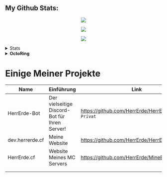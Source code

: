 ## My Github Stats:

<p align="center"><img align="center" src="https://metrics.lecoq.io/HerrErde?template=classic&config.timezone=Europe%2FBerlin">

                       
<p align="center">
  <a <a href="https://discord.com/invite/YxxMy7H"><img src="https://discordapp.com/api/guilds/558018484995489822/embed.png?style=banner4"/></a>
  </p>


<p align="center"><img align="center" src="https://streak-stats.demolab.com?user=HerrErde&theme=dark&hide_border=true&background=000000">
 




<details>
    <summary>Stats</summary>
  <b>
<div>
<p align="center"><img align="center" src="https://github-readme-stats.vercel.app/api/top-langs/?username=herrerde&layout=compact&theme=dark"></p>
                         
<p align="center"><img align="center" src="https://github-readme-stats.vercel.app/api?username=herrerde&show_icons=true&theme=dark"></p>

<div>
  </details>

<details>
  <summary>OctoRing</summary>
<table><tbody><tr><td><a href="https://octo-ring.com/"><img src="https://octo-ring.com/static/img/widget/top.png" width="99%" alt="Octo Ring logo" align="top"></a><br><a href="https://octo-ring.com/p/HerrErde/prev"><img src="https://octo-ring.com/static/img/widget/prev.png" width="33%" alt="previous" align="top" title="previous profile"></a><a href="https://octo-ring.com/p/HerrErde/random"><img src="https://octo-ring.com/static/img/widget/random.png" width="33%" alt="random" align="top" title="random profile"></a><a href="https://octo-ring.com/p/HerrErde/next"><img src="https://octo-ring.com/static/img/widget/next.png" width="33%" alt="next" align="top" title="next profile"></a><br><a href="https://octo-ring.com/"><img src="https://octo-ring.com/static/img/widget/bottom.png" width="99%" alt="check out other GitHub profiles in the Octo Ring" align="top"></a></td></tr></tbody></table>
</details>

# Einige Meiner Projekte
| Name | Einführung | Link |
|------|------|-----------|
| HerrErde-Bot    | Der vielseitige Discord-Bot für Ihren Server! | https://github.com/HerrErde/HerrErde-Bot `Privat` |
| dev.herrerde.cf | Meine Website | https://github.com/HerrErde/HerrErde.github.io |
| HerrErde.cf     | Website Meines MC Servers | https://github.com/HerrErde/MineErde.github.io |
|                 |                            |                             |
|                 |                            |                             |





